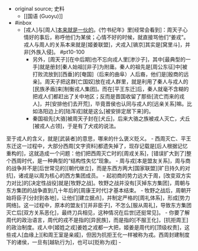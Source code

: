 - original source; 史料
    - [[国语 (Guoyu)]]
- #inbox
    - [戎人]与[周人][本来就是一伙的](https://www.zhihu.com/question/443246257)。《竹书纪年》里[经常会看到]：周天子心情好的事后，称呼他们为某侯；心情不好的时候，就直接骂他们“姜戎”。戎人与周人的关系本来就是[姬姜联盟]，犬戎入[镐京]其实是[窝里斗]，并非[外族入侵]。 #pt10-100 
        - 另外，[周天子][在中后期]也不忘向戎人里[渗沙子]，其中[最典型的一手]就是册封[秦人始祖][非子]为附庸。秦人的祖先是[周公东征]中[被打败流放到][西垂]的[奄国]（后来的曲阜）人后裔，他们是[殷商的远亲]。周天子把这群[亡国奴]放在戎人群里，就是利用了秦人与戎人的[民族矛盾]来[制衡戎人集团]。而在[平王东迁]后，秦人就毫不含糊的把戎人们都赶出了关中地区；反而是晋国收留了那些[流亡而来的戎人]，并[安排他们去开荒]，毕竟晋侯也认同与戎人的[远亲关系]嘛。比如洛阳边上的[陆浑戎]就是这么[被安排定居下来]的。
        - 秦国祖先[大骆]被周天子封在[犬丘]，后来大骆之族被戎人灭亡，犬丘[被戎人占领]，于是有了犬戎的说法。

至于戎人的含义，就是[武装者]的意思，哪来的什么褒义贬义。
        - 西周灭亡、平王东迁这一过程中，大部分西周[文字资料]都遗失掉了，现存记载是[后人根据记忆重构的]，这就造成一个问题：他们把西周灭亡时的[周戎关系]，[错误扩大到了]整个西周时代，是一种典型的“结构性失忆”现象。
            - 周与戎[本是盟友关系]，周与商的战争并不是[后世常见的][朝代继立]，而是东西方两大[国家联盟][旷日持久的对抗]，诸戎是以周为核心的西方集团成员。
            - 起初商的势力远大于周，[改变双方实力对比]的[决定性战役]就是[牧野之战]。牧野之战并没有[灭掉东方集团]，周朝与东方集团的战争直到几十年后的[周康王时代]才基本结束。
            - 牧野之战后，周朝开始将臣子[分封到各地]，让他们[建立据点]，并制定严格的[周礼体系]，形成[势力网络]。这一过程中，原本的盟友们[并非臣子]，不怎么[服从周礼]，导致东方集团灭亡后[双方关系恶化]，最终刀兵相见，这种情况在后世[还挺常见]。
    - 你要了解周代的政治语言，周代的戎不是指的[异民族]，而是指的[不服王化]，[抗拒周王]的政治制度。戎人中[姬姓之戎]姜姓之戎都一大把，姬姜是周代的[顶级权贵]，这些戎人[血缘上][和周王室是亲戚]，但因为抗拒王化一样被称为戎。西周封建制度下的诸侯，一旦有[越轨行为]，也可以[贬称为戎]
        - 
